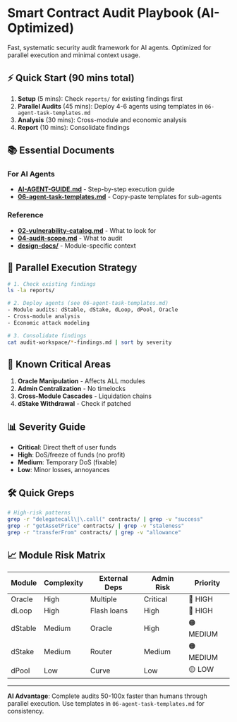 # Smart Contract Audit Playbook (AI-Optimized)

Fast, systematic security audit framework for AI agents. Optimized for parallel execution and minimal context usage.

## ⚡ Quick Start (90 mins total)

1. **Setup** (5 mins): Check `reports/` for existing findings first
2. **Parallel Audits** (45 mins): Deploy 4-6 agents using templates in `06-agent-task-templates.md`
3. **Analysis** (30 mins): Cross-module and economic analysis
4. **Report** (10 mins): Consolidate findings

## 📚 Essential Documents

### For AI Agents
- **[AI-AGENT-GUIDE.md](AI-AGENT-GUIDE.md)** - Step-by-step execution guide
- **[06-agent-task-templates.md](06-agent-task-templates.md)** - Copy-paste templates for sub-agents

### Reference
- **[02-vulnerability-catalog.md](02-vulnerability-catalog.md)** - What to look for
- **[04-audit-scope.md](04-audit-scope.md)** - What to audit
- **[design-docs/](design-docs/)** - Module-specific context

## 🎯 Parallel Execution Strategy

```bash
# 1. Check existing findings
ls -la reports/

# 2. Deploy agents (see 06-agent-task-templates.md)
- Module audits: dStable, dStake, dLoop, dPool, Oracle
- Cross-module analysis
- Economic attack modeling

# 3. Consolidate findings
cat audit-workspace/*-findings.md | sort by severity
```

## 🚨 Known Critical Areas

1. **Oracle Manipulation** - Affects ALL modules
2. **Admin Centralization** - No timelocks
3. **Cross-Module Cascades** - Liquidation chains
4. **dStake Withdrawal** - Check if patched

## 📊 Severity Guide

- **Critical**: Direct theft of user funds
- **High**: DoS/freeze of funds (no profit)
- **Medium**: Temporary DoS (fixable)
- **Low**: Minor losses, annoyances

## 🛠️ Quick Greps

```bash
# High-risk patterns
grep -r "delegatecall\|\.call(" contracts/ | grep -v "success"
grep -r "getAssetPrice" contracts/ | grep -v "staleness"
grep -r "transferFrom" contracts/ | grep -v "allowance"
```

## 📈 Module Risk Matrix

| Module | Complexity | External Deps | Admin Risk | Priority |
|--------|------------|---------------|------------|----------|
| Oracle | High | Multiple | Critical | 🔴 HIGH |
| dLoop | High | Flash loans | High | 🔴 HIGH |
| dStable | Medium | Oracle | High | 🟠 MEDIUM |
| dStake | Medium | Router | Medium | 🟠 MEDIUM |
| dPool | Low | Curve | Low | 🟡 LOW |

---

**AI Advantage**: Complete audits 50-100x faster than humans through parallel execution. Use templates in `06-agent-task-templates.md` for consistency.
